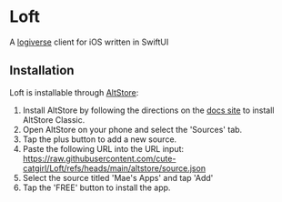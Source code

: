 # Loft
A [logiverse](https://www.logiverse.social/) client for iOS written in SwiftUI

## Installation
Loft is installable through [AltStore](https://altstore.io/):

1. Install AltStore by following the directions on the [docs site](https://faq.altstore.io/) to install AltStore Classic.
2. Open AltStore on your phone and select the 'Sources' tab.
3. Tap the plus button to add a new source.
4. Paste the following URL into the URL input: https://raw.githubusercontent.com/cute-catgirl/Loft/refs/heads/main/altstore/source.json
5. Select the source titled 'Mae's Apps' and tap 'Add'
6. Tap the 'FREE' button to install the app.
